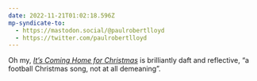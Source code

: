 ```yaml
---
date: 2022-11-21T01:02:18.596Z
mp-syndicate-to:
  - https://mastodon.social/@paulrobertlloyd
  - https://twitter.com/paulrobertlloyd
---
```

Oh my, [_It’s Coming Home for Christmas_](https://www.youtube.com/watch?v=ubRBLAHjkTo) is brilliantly daft and reflective, “a football Christmas song, not at all demeaning”.
